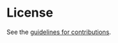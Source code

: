 # License

See the
[guidelines for contributions](https://github.com/KME/draft-moriarty-rats-posture-assessment/blob/main/CONTRIBUTING.md).
